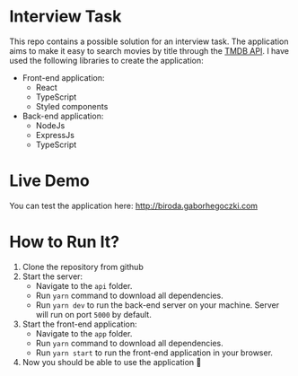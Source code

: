 # Interview Task

This repo contains a possible solution for an interview task. The application aims to make it easy to search movies by title through the [TMDB API](https://developers.themoviedb.org/3/getting-started). I have used the following libraries to create the application:

- Front-end application:
   - React
   - TypeScript
   - Styled components
- Back-end application: 
   - NodeJs
   - ExpressJs
   - TypeScript

# Live Demo

You can test the application here: http://biroda.gaborhegoczki.com

# How to Run It?

1. Clone the repository from github
2. Start the server:
   - Navigate to the `api` folder. 
   - Run `yarn` command to download all dependencies.
   - Run `yarn dev` to run the back-end server on your machine. Server will run on port `5000` by default.
3. Start the front-end application:
   - Navigate to the `app` folder.
   - Run `yarn` command to download all dependencies.
   - Run `yarn start` to run the front-end application in your browser.
4. Now you should be able to use the application :rocket:

